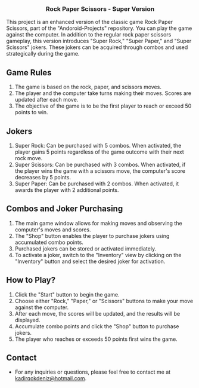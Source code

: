<h3 align="center">Rock Paper Scissors - Super Version</h3>

This project is an enhanced version of the classic game Rock Paper Scissors, part of the "Andoroid-Projects" repository. You can play the game against the computer. In addition to the regular rock paper scissors gameplay, this version introduces "Super Rock," "Super Paper," and "Super Scissors" jokers. These jokers can be acquired through combos and used strategically during the game.

## Game Rules
1. The game is based on the rock, paper, and scissors moves.
2. The player and the computer take turns making their moves. Scores are updated after each move.
3. The objective of the game is to be the first player to reach or exceed 50 points to win.
## Jokers
1. Super Rock: Can be purchased with 5 combos. When activated, the player gains 5 points regardless of the game outcome with their next rock move.
2. Super Scissors: Can be purchased with 3 combos. When activated, if the player wins the game with a scissors move, the computer's score decreases by 5 points.
3. Super Paper: Can be purchased with 2 combos. When activated, it awards the player with 2 additional points.
## Combos and Joker Purchasing
1. The main game window allows for making moves and observing the computer's moves and scores.
2. The "Shop" button enables the player to purchase jokers using accumulated combo points.
3. Purchased jokers can be stored or activated immediately.
4. To activate a joker, switch to the "Inventory" view by clicking on the "Inventory" button and select the desired joker for activation.
## How to Play?
1. Click the "Start" button to begin the game.
2. Choose either "Rock," "Paper," or "Scissors" buttons to make your move against the computer.
3. After each move, the scores will be updated, and the results will be displayed.
4. Accumulate combo points and click the "Shop" button to purchase jokers.
5. The player who reaches or exceeds 50 points first wins the game.

## Contact
- For any inquiries or questions, please feel free to contact me at kadirqokdeniz@hotmail.com.
